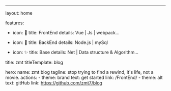 ---

layout: home 

features:

- icon: 🔮
  title: FrontEnd
  details: Vue | Js | webpack...

- icon: 🚀
  title: BackEnd
  details: Node.js | mySql 

- icon: ✨
  title: Base
  details: Net | Data structure & Algorithm...

title: zmt
titleTemplate: blog

hero:
  name: zmt blog
  tagline: stop trying to find a rewind, it's life, not a movie. 
  actions:
    - theme: brand
      text: get started
      link: /FrontEnd/
    - theme: alt
      text: gitHub
      link: https://github.com/zmt7/blog

